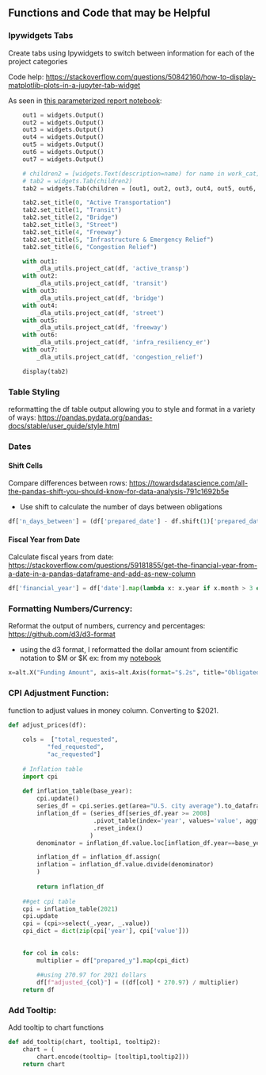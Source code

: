 
## **Functions and Code that may be Helpful**

### Ipywidgets Tabs

Create tabs using Ipywidgets to switch between information for each of the project categories

Code help: https://stackoverflow.com/questions/50842160/how-to-display-matplotlib-plots-in-a-jupyter-tab-widget

As seen in [this parameterized report notebook](https://github.com/cal-itp/data-analyses/blob/main/dla/e76_obligated_funds/charting_function_work.ipynb):
```python
    out1 = widgets.Output()
    out2 = widgets.Output()
    out3 = widgets.Output()
    out4 = widgets.Output()
    out5 = widgets.Output()
    out6 = widgets.Output()
    out7 = widgets.Output()

    # children2 = [widgets.Text(description=name) for name in work_cat]
    # tab2 = widgets.Tab(children2)
    tab2 = widgets.Tab(children = [out1, out2, out3, out4, out5, out6, out7])

    tab2.set_title(0, "Active Transportation")
    tab2.set_title(1, "Transit")
    tab2.set_title(2, "Bridge")
    tab2.set_title(3, "Street")
    tab2.set_title(4, "Freeway")
    tab2.set_title(5, "Infrastructure & Emergency Relief")
    tab2.set_title(6, "Congestion Relief")

    with out1:
        _dla_utils.project_cat(df, 'active_transp') 
    with out2:
        _dla_utils.project_cat(df, 'transit')
    with out3: 
        _dla_utils.project_cat(df, 'bridge')
    with out4:
        _dla_utils.project_cat(df, 'street')
    with out5:
        _dla_utils.project_cat(df, 'freeway')
    with out6:
        _dla_utils.project_cat(df, 'infra_resiliency_er')
    with out7:
        _dla_utils.project_cat(df, 'congestion_relief')

    display(tab2)

```
### Table Styling 

reformatting the df table output allowing you to style and format in a variety of ways: https://pandas.pydata.org/pandas-docs/stable/user_guide/style.html



### Dates

#### Shift Cells 
Compare differences between rows: https://towardsdatascience.com/all-the-pandas-shift-you-should-know-for-data-analysis-791c1692b5e
* Use shift to calculate the number of days between obligations
```python
df['n_days_between'] = (df['prepared_date'] - df.shift(1)['prepared_date']).dt.days
```

#### Fiscal Year from Date
Calculate fiscal years from date: https://stackoverflow.com/questions/59181855/get-the-financial-year-from-a-date-in-a-pandas-dataframe-and-add-as-new-column
```python
df['financial_year'] = df['date'].map(lambda x: x.year if x.month > 3 else x.year-1)
```


### Formatting Numbers/Currency:
Reformat the output of numbers, currency and percentages: https://github.com/d3/d3-format
* using the d3 format, I reformatted the dollar amount from scientific notation to $M or $K 
ex: from my [notebook](https://github.com/cal-itp/data-analyses/blob/30de5cd2fed3a37e2c9cfb661929252ad76f6514/dla/e76_obligated_funds/_dla_utils.py#L221)
```python 
x=alt.X("Funding Amount", axis=alt.Axis(format="$.2s", title="Obligated Funding ($2021)"))            
```

### CPI Adjustment Function:
function to adjust values in money column. Converting to $2021.
```python
def adjust_prices(df):
    
    cols =  ["total_requested",
           "fed_requested",
           "ac_requested"]
    
    # Inflation table
    import cpi 
    
    def inflation_table(base_year):
        cpi.update()
        series_df = cpi.series.get(area="U.S. city average").to_dataframe()
        inflation_df = (series_df[series_df.year >= 2008]
                        .pivot_table(index='year', values='value', aggfunc='mean')
                        .reset_index()
                       )
        denominator = inflation_df.value.loc[inflation_df.year==base_year].iloc[0]

        inflation_df = inflation_df.assign(
        inflation = inflation_df.value.divide(denominator)
        )
    
        return inflation_df
    
    ##get cpi table 
    cpi = inflation_table(2021)
    cpi.update
    cpi = (cpi>>select(_.year, _.value))
    cpi_dict = dict(zip(cpi['year'], cpi['value']))
    
    
    for col in cols:
        multiplier = df["prepared_y"].map(cpi_dict)  
    
        ##using 270.97 for 2021 dollars
        df[f"adjusted_{col}"] = ((df[col] * 270.97) / multiplier)
    return df
```


### Add Tooltip:
Add tooltip to chart functions

```python
def add_tooltip(chart, tooltip1, tooltip2):
    chart = (
        chart.encode(tooltip= [tooltip1,tooltip2]))
    return chart
 ```
    







